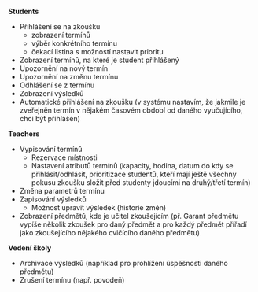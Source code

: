 **Students**
- Přihlášení se na zkoušku
    - zobrazení termínů
    - výběr konkrétního termínu
    - čekací listina s možností nastavit prioritu
- Zobrazení termínů, na které je student přihlášený
- Upozornění na nový termín
- Upozornění na změnu termínu
- Odhlášení se z termínu
- Zobrazení výsledků
- Automatické přihlášení na zkoušku (v systému nastavím, že jakmile je zveřejněn termín v nějakém časovém období od daného vyučujícího, chci být přihlášen)

**Teachers**
- Vypisování termínů
    - Rezervace místnosti
    - Nastavení atributů termínů (kapacity, hodina, datum do kdy se přihlásit/odhlásit, prioritizace studentů, kteří mají ještě všechny pokusu zkoušku složit před studenty jdoucími na druhý/třetí termín)
- Změna parametrů termínu
- Zapisování výsledků
    - Možnost upravit výsledek (historie změn)
- Zobrazení předmětů, kde je učitel zkoušejícím (př. Garant předmětu vypíše několik zkoušek pro daný předmět a pro každý předmět přířadí jako zkoušejícího nějakého cvičícího daného předmětu)

**Vedení školy**
- Archivace výsledků (například pro prohlížení úspěšnosti daného předmětu)
- Zrušení termínu (např. povodeň)